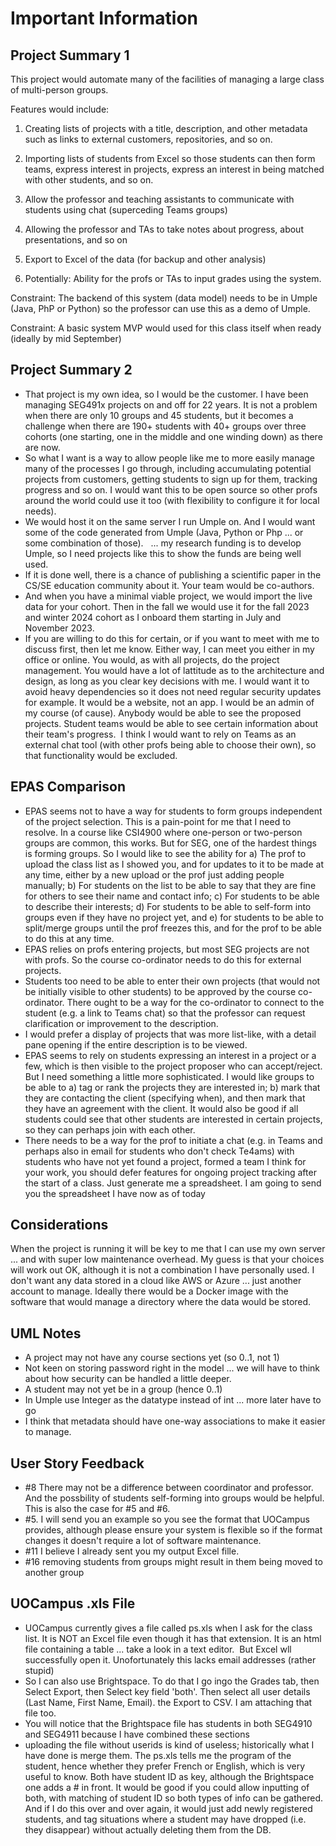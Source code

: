 # Important Information

## Project Summary 1
This project would automate many of the facilities of managing a large class of multi-person groups.

Features would include:

1. Creating lists of projects with a title, description, and other metadata such as links to external customers, repositories, and so on.

2. Importing lists of students from Excel so those students can then form teams, express interest in projects, express an interest in being matched with other students, and so on.

3. Allow the professor and teaching assistants to communicate with students using chat (superceding Teams  groups)

4. Allowing the professor and TAs to take notes about progress, about presentations, and so on

5. Export to Excel of the data (for backup and other analysis)

6. Potentially: Ability for the profs or TAs to input grades using the system.

Constraint: The backend of this system (data model) needs to be in Umple (Java, PhP or Python) so the professor can use this as a demo of Umple.

Constraint: A basic system MVP would used for this class itself when ready (ideally by mid September)

## Project Summary 2
- That project is my own idea, so I would be the customer. I have been managing SEG491x projects on and off for 22 years. It is not a problem when there are only 10 groups and 45 students, but it becomes a challenge when there are 190+ students with 40+ groups over three cohorts (one starting, one in the middle and one winding down) as there are now. 
- So what I want is a way to allow people like me to more easily manage many of the processes I go through, including accumulating potential projects from customers, getting students to sign up for them, tracking progress and so on. I would want this to be open source so other profs around the world could use it too (with flexibility to configure it for local needs). 
- We would host it on the same server I run Umple on. And I would want some of the code generated from Umple (Java, Python or Php ... or some combination of those).   ... my research funding is to develop Umple, so I need projects like this to show the funds are being well used. 
- If it is done well, there is a chance of publishing a scientific paper in the CS/SE education community about it. Your team would be co-authors. 
- And when you have a minimal viable project, we would import the live data for your cohort. Then in the fall we would use it for the fall 2023 and winter 2024 cohort as I onboard them starting in July and November 2023. 
- If you are willing to do this for certain, or if you want to meet with me to discuss first, then let me know. Either way, I can meet you either in my office or online. You would, as with all projects, do the project management. You would have a lot of lattitude as to the architecture and design, as long as you clear key decisions with me. I would want it to avoid heavy dependencies so it does not need regular security updates for example. It would be a website, not an app. I would be an admin of my course (of cause). Anybody would be able to see the proposed projects. Student teams would be able to see certain information about their team's progress.  I think I would want to rely on Teams as an external chat tool (with other profs being able to choose their own), so that functionality would be excluded.

## EPAS Comparison
- EPAS seems not to have a way for students to form groups independent of the project selection. This is a pain-point for me that I need to resolve. In a course like CSI4900 where one-person or two-person groups are common, this works. But for SEG, one of the hardest things is forming groups. So I would like to see the ability for a) The prof to upload the class list as I showed you, and for updates to it to be made at any time, either by a new upload or the prof just adding people manually; b) For students on the list to be able to say that they are fine for others to see their name and contact info; c) For students to be able to describe their interests; d) For students to be able to self-form into groups even if they have no project yet, and e) for students to be able to split/merge groups until the prof freezes this, and for the prof to be able to do this at any time.
- EPAS relies on profs entering projects, but most SEG projects are not with profs. So the course co-ordinator needs to do this for external projects. 
- Students too need to be able to enter their own projects (that would not be initially visible to other students) to be approved by the course co-ordinator. There ought to be a way for the co-ordinator to connect to the student (e.g. a link to Teams chat) so that the professor can request clarification or improvement to the description.
- I would prefer a display of projects that was more list-like, with a detail pane opening if the entire description is to be viewed.
- EPAS seems to rely on students expressing an interest in a project or a few, which is then visible to the project proposer who can accept/reject. But I need something a little more sophisticated. I would like groups to be able to a) tag or rank the projects they are interested in; b) mark that they are contacting the client (specifying when), and then mark that they have an agreement with the client. It would also be good if all students could see that other students are interested in certain projects, so they can perhaps join with each other.
- There needs to be a way for the prof to initiate a chat (e.g. in Teams and perhaps also in email for students who don't check Te4ams) with students who have not yet found a project, formed a team
I think for your work, you should defer features for ongoing project tracking after the start of a class. Just generate me a spreadsheet. I am going to send you the spreadsheet I have now as of today

## Considerations
When the project is running it will be key to me that I can use my own server ... and with super low maintenance overhead. My guess is that your choices will work out OK, although it is not a combination I have personally used. I don't want any data stored in a cloud like AWS or Azure ... just another account to manage. Ideally there would be a Docker image with the software that would manage a directory where the data would be stored.

## UML Notes
- A project may not have any course sections yet (so 0..1, not 1) 
- Not keen on storing password right in the model ... we will have to think about how security can be handled a little deeper. 
- A student may not yet be in a group (hence 0..1) 
- In Umple use Integer as the datatype instead of int ... more later have to go
- I think that metadata should have one-way associations to make it easier to manage.

## User Story Feedback
- #8 There may not be a difference between coordinator and professor. And the possbility of students self-forming into groups would be helpful. This is also the case for #5 and #6.  
- #5. I will send you an example so you see the format that UOCampus provides, although please ensure your system is flexible so if the format changes it doesn't require a lot of software maintenance. 
- #11 I believe I already sent you my output Excel fille. 
- #16 removing students from groups might result in them being moved to another group

## UOCampus .xls File
- UOCampus currently gives a file called ps.xls when I ask for the class list. It is NOT an Excel file even though it has that extension. It is an html file containing a table ... take a look in a text editor.  But Excel wll successfully open it. Unofortunately this lacks email addresses (rather stupid) 
- So I can also use Brightspace. To do that I go ingo the Grades tab, then Select Export, then Select key field 'both'. Then select all user details (Last Name, First Name, Email). the Export to CSV. I am attaching that file too. 
- You will notice that the Brightspace file has students in both SEG4910 and SEG4911 because I have combined these sections
- uploading the file without userids is kind of useless; historically what I have done is merge them. The ps.xls tells me the program of the student, hence whether they prefer French or English, which is very useful to know. Both have student ID as key, although the Brightspace one adds a # in front. It would be good if you could allow inputting of both, with matching of student ID so both types of info can be gathered. And if I do this over and over again, it would just add newly registered students, and tag situations where a student may have dropped (i.e. they disappear) without actually deleting them from the DB.
